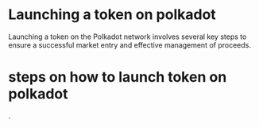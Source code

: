 # Launching a token on polkadot
Launching a token on the Polkadot network involves several key steps to ensure a successful market entry and effective management of proceeds.

# steps on how to launch token on polkadot
.
